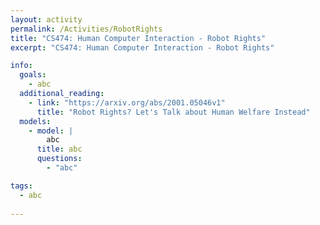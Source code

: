 ```yaml
---
layout: activity
permalink: /Activities/RobotRights
title: "CS474: Human Computer Interaction - Robot Rights"
excerpt: "CS474: Human Computer Interaction - Robot Rights"

info: 
  goals: 
    - abc
  additional_reading:
    - link: "https://arxiv.org/abs/2001.05046v1"
      title: "Robot Rights? Let's Talk about Human Welfare Instead"       
  models:
    - model: |
        abc
      title: abc
      questions:
        - "abc"

tags:
  - abc
  
---
```

